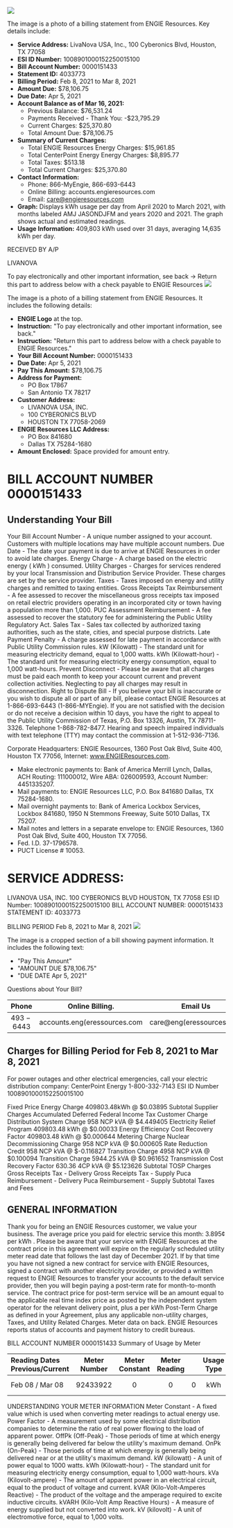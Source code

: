 ![](images/img-0.jpeg)

The image is a photo of a billing statement from ENGIE Resources. Key details include:

- **Service Address:** LivaNova USA, Inc., 100 Cyberonics Blvd, Houston, TX 77058
- **ESI ID Number:** 1008901000152250015100
- **Bill Account Number:** 0000151433
- **Statement ID:** 4033773
- **Billing Period:** Feb 8, 2021 to Mar 8, 2021
- **Amount Due:** $78,106.75
- **Due Date:** Apr 5, 2021
- **Account Balance as of Mar 16, 2021:**
  - Previous Balance: $76,531.24
  - Payments Received - Thank You: -$23,795.29
  - Current Charges: $25,370.80
  - Total Amount Due: $78,106.75
- **Summary of Current Charges:**
  - Total ENGIE Resources Energy Charges: $15,961.85
  - Total CenterPoint Energy Energy Charges: $8,895.77
  - Total Taxes: $513.18
  - Total Current Charges: $25,370.80
- **Contact Information:**
  - Phone: 866-MyEngie, 866-693-6443
  - Online Billing: accounts.engieresources.com
  - Email: care@engieresources.com
- **Graph:** Displays kWh usage per day from April 2020 to March 2021, with months labeled AMJ JASONDJFM and years 2020 and 2021. The graph shows actual and estimated readings.
- **Usage Information:** 409,803 kWh used over 31 days, averaging 14,635 kWh per day.

RECEIVED BY A/P

LIVANOVA

To pay electronically and other important information, see back $\rightarrow$
Return this part to address below with a check payable to ENGIE Resources
![](images/img-1.jpeg)

The image is a photo of a billing statement from ENGIE Resources. It includes the following details:

- **ENGIE Logo** at the top.
- **Instruction:** "To pay electronically and other important information, see back."
- **Instruction:** "Return this part to address below with a check payable to ENGIE Resources."
- **Your Bill Account Number:** 0000151433
- **Due Date:** Apr 5, 2021
- **Pay This Amount:** $78,106.75
- **Address for Payment:** 
  - PO Box 17867
  - San Antonio TX 78217
- **Customer Address:**
  - LIVANOVA USA, INC.
  - 100 CYBERONICS BLVD
  - HOUSTON TX 77058-2069
- **ENGIE Resources LLC Address:**
  - PO Box 841680
  - Dallas TX 75284-1680
- **Amount Enclosed:** Space provided for amount entry.

# BILL ACCOUNT NUMBER 0000151433 

## Understanding Your Bill

Your Bill Account Number - A unique number assigned to your account. Customers with multiple locations may have multiple account numbers.
Due Date - The date your payment is due to arrive at ENGIE Resources in order to avoid late charges.
Energy Charge - A charge based on the electric energy ( kWh ) consumed.
Utility Charges - Charges for services rendered by your local Transmission and Distribution Service Provider. These charges are set by the service provider.
Taxes - Taxes imposed on energy and utility charges and remitted to taxing entities.
Gross Receipts Tax Reimbursement - A fee assessed to recover the miscellaneous gross receipts tax imposed on retail electric providers operating in an incorporated city or town having a population more than 1,000.
PUC Assessment Reimbursement - A fee assessed to recover the statutory fee for administering the Public Utility Regulatory Act.
Sales Tax - Sales tax collected by authorized taxing authorities, such as the state, cities, and special purpose districts.
Late Payment Penalty - A charge assessed for late payment in accordance with Public Utility Commission rules. kW (Kilowatt) - The standard unit for measuring electricity demand, equal to 1,000 watts.
kWh (Kilowatt-hour) - The standard unit for measuring electricity energy consumption, equal to 1,000 watt-hours. Prevent Disconnect - Please be aware that all charges must be paid each month to keep your account current and prevent collection activities. Neglecting to pay all charges may result in disconnection.
Right to Dispute Bill - If you believe your bill is inaccurate or you wish to dispute all or part of any bill, please contact ENGIE Resources at 1-866-693-6443 (1-866-MYEngie). If you are not satisfied with the decision or do not receive a decision within 10 days, you have the right to appeal to the Public Utility Commission of Texas, P.O. Box 13326, Austin, TX 78711-3326. Telephone 1-868-782-8477. Hearing and speech impaired individuals with text telephone (TTY) may contact the commission at 1-512-936-7136.

Corporate Headquarters: ENGIE Resources, 1360 Post Oak Blvd, Suite 400, Houston TX 77056, Internet: www.ENGIEResources.com.

* Make electronic payments to: Bank of America Merrill Lynch, Dallas, ACH Routing: 111000012, Wire ABA: 026009593, Account Number: 4451335207.
* Mail payments to: ENGIE Resources LLC, P.O. Box 841680 Dallas, TX 75284-1680.
* Mail overnight payments to: Bank of America Lockbox Services, Lockbox 841680, 1950 N Stemmons Freeway, Suite 5010 Dallas, TX 75207.
* Mail notes and letters in a separate envelope to: ENGIE Resources, 1360 Post Oak Blvd, Suite 400, Houston TX 77056.
* Fed. I.D. 37-1796578.
* PUCT License \# 10053.

# SERVICE ADDRESS: 

LIVANOVA USA, INC. 100 CYBERONICS BLVD HOUSTON, TX 77058
ESI ID Number:
1008901000152250015100
BILL ACCOUNT NUMBER: 0000151433
STATEMENT ID: 4033773

BILLING PERIOD
Feb 8, 2021 to Mar 8, 2021
![](images/img-2.jpeg)

The image is a cropped section of a bill showing payment information. It includes the following text:

- "Pay This Amount"
- "AMOUNT DUE $78,106.75"
- "DUE DATE Apr 5, 2021"

Questions about
Your Bill?

| Phone | Online Billing. | Email Us |
| :--: | :--: | :--: |
| $493-6443$ | accounts.eng(eressources.com | care@eng(eressources.com |

## Charges for Billing Period for Feb 8, 2021 to Mar 8, 2021

For power outages and other electrical emergencies, call your electric distribution company:
CenterPoint Energy
1-800-332-7143
ESI ID Number
1008901000152250015100

Fixed Price Energy Charge 409803.48kWh @ \$0.03895
Subtotal Supplier Charges
Accumulated Deferred Federal Income Tax
Customer Charge
Distribution System Charge 958 NCP kVA @ \$4.449405
Electricity Relief Program 409803.48 kWh @ \$0.00033
Energy Efficiency Cost Recovery Factor 409803.48 kWh @ \$0.000644
Metering Charge
Nuclear Decommissioning Charge 958 NCP kVA @ \$0.000605
Rate Reduction Credit 958 NCP kVA @ \$-0.116827
Transition Charge 4958 NCP kVA @ \$0.100094
Transition Charge 5944.25 kVA @ \$0.961652
Transmission Cost Recovery Factor 630.36 4CP kVA @ \$5.123626
Subtotal TOSP Charges
Gross Receipts Tax - Delivery
Gross Receipts Tax - Supply
Puca Reimbursement - Delivery
Puca Reimbursement - Supply
Subtotal Taxes and Fees

## GENERAL INFORMATION

Thank you for being an ENGIE Resources customer, we value your business.
The average price you paid for electric service this month: 3.895¢ per kWh .
Please be aware that your service with ENGIE Resources at the contract price in this agreement will expire on the regularly scheduled utility meter read date that follows the last day of December 2021.
If by that time you have not signed a new contract for service with ENGIE Resources, signed a contract with another electricity provider, or provided a written request to ENGIE Resources to transfer your accounts to the default service provider, then you will begin paying a post-term rate for month-to-month service. The contract price for post-term service will be an amount equal to the applicable real time index price as posted by the independent system operator for the relevant delivery point, plus a per kWh Post-Term Charge as defined in your Agreement, plus any applicable non-utility charges, Taxes, and Utility Related Charges.
Meter data on back.
ENGIE Resources reports status of accounts and payment history to credit bureaus.

BILL ACCOUNT NUMBER
0000151433
Summary of Usage by Meter

| Reading Dates <br> Previous/Current | Meter <br> Number | Meter <br> Constant | Meter Reading |  | Usage <br> Type | Usage |
| :-- | :--: | :--: | :--: | :--: | :--: | :--: |
| Feb 08 / Mar 08 | 92433922 | 0 | 0 | 0 | kWh | $409,803.5$ |

UNDERSTANDING YOUR METER INFORMATION
Meter Constant - A fixed value which is used when converting meter readings to actual energy use.
Power Factor - A measurement used by some electrical distribution companies to determine the ratio of real power flowing to the load of apparent power.
OffPk (Off-Peak) - Those periods of time at which energy is generally being delivered far below the utility's maximum demand.
OnPk (On-Peak) - Those periods of time at which energy is generally being delivered near or at the utility's maximum demand.
kW (kilowatt) - A unit of power equal to 1000 watts.
kWh (Kilowatt-hour) - The standard unit for measuring electricity energy consumption, equal to 1,000 watt-hours.
kVa (Kilovolt-ampere) - The amount of apparent power in an electrical circuit, equal to the product of voltage and current.
kVAR (Kilo-Volt-Amperes Reactive) - The product of the voltage and the amperage required to excite inductive circuits.
kVARH (Kilo-Volt Amp Reactive Hours) - A measure of energy supplied but not converted into work.
kV (kilovolt) - A unit of electromotive force, equal to 1,000 volts.

